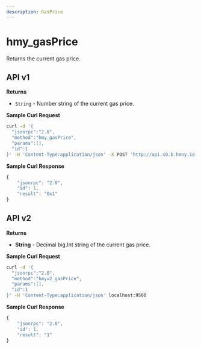 ```yaml
---
description: GasPrice
---
```


# hmy\_gasPrice

Returns the current gas price.

## API v1

**Returns**

* `String` - Number string of the current gas price.

**Sample Curl Request**

```bash
curl -d '{
  "jsonrpc":"2.0",
  "method":"hmy_gasPrice",
  "params":[],
  "id":1
}' -H 'Content-Type:application/json' -X POST 'http://api.s0.b.hmny.io'
```

**Sample Curl Response**

```javascript
{
    "jsonrpc": "2.0",
    "id": 1,
    "result": "0x1"
}
```

## API v2

**Returns**

* **String** - Decimal big.Int string of the current gas price.

**Sample Curl Request**

```bash
curl -d '{
  "jsonrpc":"2.0",
  "method":"hmyv2_gasPrice",
  "params":[],
  "id":1
}' -H 'Content-Type:application/json' localhost:9500
```

**Sample Curl Response**

```javascript
{
    "jsonrpc": "2.0",
    "id": 1,
    "result": "1"
}
```

